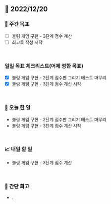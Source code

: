 ## 📅 2022/12/20


### 👏 주간 목표

- [ ] 볼링 게임 구현 - 3단계 점수 계산
- [ ] 회고록 작성 시작

<br/>

### 일일 목표 체크리스트(어제 정한 목표)

- [x] 볼링 게임 구현 - 2단계 점수판 그리기 테스트 마무리
- [x] 볼링 게임 구현 - 3단계 점수 계산 시작

<br/>

### 💯 오늘 한 일

- 볼링 게임 구현 - 2단계 점수판 그리기 테스트 마무리
- 볼링 게임 구현 - 3단계 점수 계산 시작

<br/>

### 📈 내일 할 일

- 볼링 게임 구현 - 3단계 점수 계산

  <br/>

### 🤔 간단 회고

- .
 
